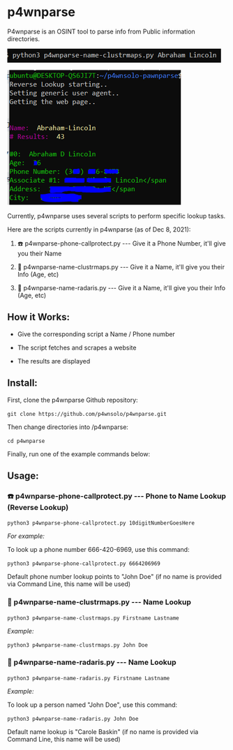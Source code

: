 # p4wnparse

P4wnparse is an OSINT tool to parse info from Public information directories.

![Usage screenshot](/images/p4wnparse-usage.PNG "Usage screenshot")

![Example screenshot](/images/p4wnparse-example.PNG "Example screenshot")

Currently, p4wnparse uses several scripts to perform specific lookup tasks.

Here are the scripts currently in p4wnparse (as of Dec 8, 2021):

1. ☎️ p4wnparse-phone-callprotect.py --- Give it a Phone Number, it'll give you their Name

2. 🧑 p4wnparse-name-clustrmaps.py --- Give it a Name, it'll give you their Info (Age, etc)

3. 🧑 p4wnparse-name-radaris.py --- Give it a Name, it'll give you their Info (Age, etc)

## How it Works:

- Give the corresponding script a Name / Phone number

- The script fetches and scrapes a website

- The results are displayed

## Install:

First, clone the p4wnparse Github repository:

`git clone https://github.com/p4wnsolo/p4wnparse.git`

Then change directories into /p4wnparse:

`cd p4wnparse`

Finally, run one of the example commands below:

## Usage:

### ☎️ p4wnparse-phone-callprotect.py --- Phone to Name Lookup (Reverse Lookup)

`python3 p4wnparse-phone-callprotect.py 10digitNumberGoesHere`

*For example:*

To look up a phone number 666-420-6969, use this command:

`python3 p4wnparse-phone-callprotect.py 6664206969`

Default phone number lookup points to "John Doe" (if no name is provided via Command Line, this name will be used)

### 🧑 p4wnparse-name-clustrmaps.py --- Name Lookup

`python3 p4wnparse-name-clustrmaps.py Firstname Lastname`

*Example:*

`python3 p4wnparse-name-clustrmaps.py John Doe`

### 🧑 p4wnparse-name-radaris.py --- Name Lookup

`python3 p4wnparse-name-radaris.py Firstname Lastname`

*Example:*

To look up a person named "John Doe", use this command:

`python3 p4wnparse-name-radaris.py John Doe`

Default name lookup is "Carole Baskin" (if no name is provided via Command Line, this name will be used) 
